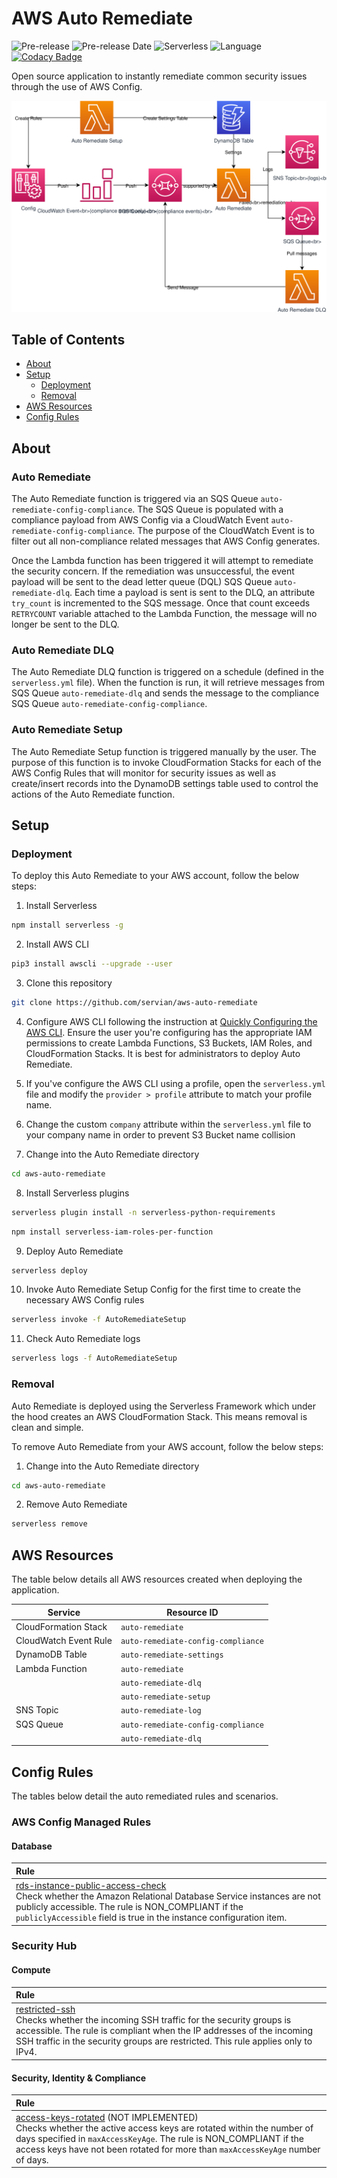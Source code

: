 # AWS Auto Remediate

![Pre-release](https://img.shields.io/github/release-pre/servian/aws-auto-remediate.svg?label=pre-release) ![Pre-release Date](https://img.shields.io/github/release-date-pre/servian/aws-auto-remediate.svg) ![Serverless](https://img.shields.io/github/package-json/dependency-version/servian/aws-auto-cleanup/serverless.svg) ![Language](https://img.shields.io/github/languages/top/servian/aws-auto-remediate.svg) [![Codacy Badge](https://api.codacy.com/project/badge/Grade/5bce55175d32494c89f0648b27719f43)](https://www.codacy.com/app/servian/aws-auto-remediate?utm_source=github.com&amp;utm_medium=referral&amp;utm_content=servian/aws-auto-remediate&amp;utm_campaign=Badge_Grade)

Open source application to instantly remediate common security issues through the use of AWS Config.

![auto-remediate](images/auto-remediate.svg)

## Table of Contents

- [About](#about)
- [Setup](#setup)
  - [Deployment](#deployment)
  - [Removal](#removal)
- [AWS Resources](#aws-resources)
- [Config Rules](#config-rules)

## About

### Auto Remediate

The Auto Remediate function is triggered via an SQS Queue `auto-remediate-config-compliance`. The SQS Queue is populated with a compliance payload from AWS Config via a CloudWatch Event `auto-remediate-config-compliance`. The purpose of the CloudWatch Event is to filter out all non-compliance related messages that AWS Config generates.

Once the Lambda function has been triggered it will attempt to remediate the security concern. If the remediation was unsuccessful, the event payload will be sent to the dead letter queue (DQL) SQS Queue `auto-remediate-dlq`. Each time a payload is sent is sent to the DLQ, an attribute `try_count` is incremented to the SQS message. Once that count exceeds `RETRYCOUNT` variable attached to the Lambda Function, the message will no longer be sent to the DLQ.

### Auto Remediate DLQ

The Auto Remediate DLQ function is triggered on a schedule (defined in the `serverless.yml` file). When the function is run, it will retrieve messages from SQS Queue `auto-remediate-dlq` and sends the message to the compliance SQS Queue `auto-remediate-config-compliance`.

### Auto Remediate Setup

The Auto Remediate Setup function is triggered manually by the user. The purpose of this function is to invoke CloudFormation Stacks for each of the AWS Config Rules that will monitor for security issues as well as create/insert records into the DynamoDB settings table used to control the actions of the Auto Remediate function.

## Setup

### Deployment

To deploy this Auto Remediate to your AWS account, follow the below steps:

01. Install Serverless

```bash
npm install serverless -g
```

02. Install AWS CLI

```bash
pip3 install awscli --upgrade --user
```

03. Clone this repository

```bash
git clone https://github.com/servian/aws-auto-remediate
```

04. Configure AWS CLI following the instruction at [Quickly Configuring the AWS CLI](https://docs.aws.amazon.com/cli/latest/userguide/cli-chap-configure.html#cli-quick-configuration). Ensure the user you're configuring has the appropriate IAM permissions to create Lambda Functions, S3 Buckets, IAM Roles, and CloudFormation Stacks. It is best for administrators to deploy Auto Remediate.

05. If you've configure the AWS CLI using a profile, open the `serverless.yml` file and modify the `provider > profile` attribute to match your profile name.

06. Change the custom `company` attribute within the `serverless.yml` file to your company name in order to prevent S3 Bucket name collision

07. Change into the Auto Remediate directory

```bash
cd aws-auto-remediate
```

08. Install Serverless plugins

```bash
serverless plugin install -n serverless-python-requirements
```

```bash
npm install serverless-iam-roles-per-function
```

09. Deploy Auto Remediate

```bash
serverless deploy
```

10. Invoke Auto Remediate Setup Config for the first time to create the necessary AWS Config rules

```bash
serverless invoke -f AutoRemediateSetup
```

11. Check Auto Remediate logs

```bash
serverless logs -f AutoRemediateSetup
```

### Removal

Auto Remediate is deployed using the Serverless Framework which under the hood creates an AWS CloudFormation Stack. This means removal is clean and simple.

To remove Auto Remediate from your AWS account, follow the below steps:

1. Change into the Auto Remediate directory

```bash
cd aws-auto-remediate
```

2. Remove Auto Remediate

```bash
serverless remove
```

## AWS Resources

The table below details all AWS resources created when deploying the application.

| Service               | Resource ID                        |
| --------------------- | ---------------------------------- |
| CloudFormation Stack  | `auto-remediate`                   |
| CloudWatch Event Rule | `auto-remediate-config-compliance` |
| DynamoDB Table        | `auto-remediate-settings`          |
| Lambda Function       | `auto-remediate`                   |
|                       | `auto-remediate-dlq`               |
|                       | `auto-remediate-setup`             |
| SNS Topic             | `auto-remediate-log`               |
| SQS Queue             | `auto-remediate-config-compliance` |
|                       | `auto-remediate-dlq`               |

## Config Rules

The tables below detail the auto remediated rules and scenarios.

### AWS Config Managed Rules

#### Database

| Rule                                                         |
| :----------------------------------------------------------- |
| [rds-instance-public-access-check](https://docs.aws.amazon.com/config/latest/developerguide/rds-instance-public-access-check.html)<br />Check whether the Amazon Relational Database Service instances are not publicly accessible. The rule is NON_COMPLIANT if the `publiclyAccessible` field is true in the instance configuration item. |

### Security Hub

#### Compute

| Rule                                                         |
| :----------------------------------------------------------- |
| [restricted-ssh](https://docs.aws.amazon.com/config/latest/developerguide/restricted-ssh.html)<br />Checks whether the incoming SSH traffic for the security groups is accessible. The rule is compliant when the IP addresses of the incoming SSH traffic in the security groups are restricted. This rule applies only to IPv4. |

#### Security, Identity & Compliance

| Rule                                                         |
| :----------------------------------------------------------- |
| [access-keys-rotated](https://docs.aws.amazon.com/config/latest/developerguide/access-keys-rotated.html) (NOT IMPLEMENTED)<br />Checks whether the active access keys are rotated within the number of days specified in `maxAccessKeyAge`. The rule is NON_COMPLIANT if the access keys have not been rotated for more than `maxAccessKeyAge` number of days. |